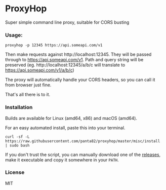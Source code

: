 # ProxyHop

Super simple command line proxy, suitable for CORS busting

### Usage:

```
proxyhop -p 12345 https://api.someapi.com/v1
```

Then make requests against http://localhost:12345. They will be passed through to https://api.someapi.com/v1. Path and query string will be preserved (eg. http://localhost:12345/a/b/c will translate to https://api.someapi.com/v1/a/b/c)

The proxy will automatically handle your CORS headers, so you can call it from browser just fine.

That's all there is to it.

### Installation

Builds are available for Linux (amd64, x86) and macOS (amd64).

For an easy automated install, paste this into your terminal.

```
curl -sf -L https://raw.githubusercontent.com/panta82/proxyhop/master/misc/install.sh | sudo bash
```

If you don't trust the script, you can manually download one of the [releases](releases), make it executable and copy it somewhere in your `PATH`.

### License

MIT